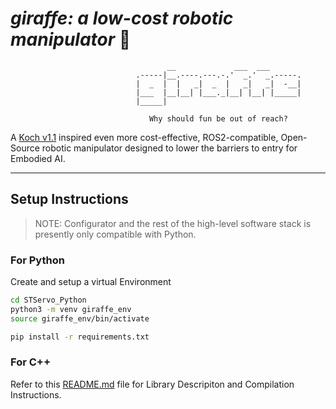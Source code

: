 # _giraffe: a low-cost robotic manipulator_ 🦒

``` text
                                   __             ___  ___       
                            .-----|__.----.---.-.'  _.'  _.-----.
                            |  _  |  |   _|  _  |   _|   _|  -__|
                            |___  |__|__| |___._|__| |__| |_____|
                            |_____|

                               Why should fun be out of reach?
```

A [Koch v1.1](https://github.com/jess-moss/koch-v1-1) inspired even more cost-effective, ROS2-compatible, Open-Source robotic manipulator designed to lower the barriers to entry for Embodied AI.

---

## Setup Instructions

> NOTE: Configurator and the rest of the high-level software stack is presently only compatible with Python.  

### For Python

Create and setup a virtual Environment

``` bash
cd STServo_Python
python3 -m venv giraffe_env
source giraffe_env/bin/activate

pip install -r requirements.txt
```

### For C++

Refer to this [README.md](SCServo_Linux/README.md) file for Library Descripiton and Compilation Instructions.

